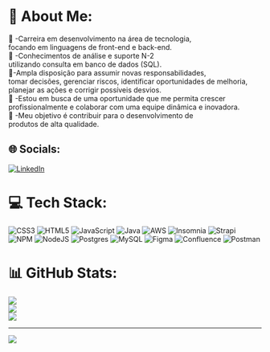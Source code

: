 # 💫 About Me:
🔭 -Carreira em desenvolvimento na área de tecnologia, <br>focando em linguagens de front-end e back-end. <br>🔭 -Conhecimentos de análise e suporte N-2 <br>utilizando consulta em banco de dados (SQL).<br>🤝-Ampla disposição para assumir novas responsabilidades, <br>tomar decisões, gerenciar riscos, identificar oportunidades de melhoria, <br>planejar as ações e corrigir possíveis desvios.<br>🤝 -Estou em busca de uma oportunidade que me permita crescer <br>profissionalmente e colaborar com uma equipe dinâmica e inovadora.<br>🌱 -Meu objetivo é contribuir para o desenvolvimento de <br>produtos de alta qualidade.<br>


## 🌐 Socials:
[![LinkedIn](https://img.shields.io/badge/LinkedIn-%230077B5.svg?logo=linkedin&logoColor=white)](https://www.linkedin.com/in/marcio-leonidio-mota-alexandre-81361521b) 

# 💻 Tech Stack:
![CSS3](https://img.shields.io/badge/css3-%231572B6.svg?style=for-the-badge&logo=css3&logoColor=white) ![HTML5](https://img.shields.io/badge/html5-%23E34F26.svg?style=for-the-badge&logo=html5&logoColor=white) ![JavaScript](https://img.shields.io/badge/javascript-%23323330.svg?style=for-the-badge&logo=javascript&logoColor=%23F7DF1E) ![Java](https://img.shields.io/badge/java-%23ED8B00.svg?style=for-the-badge&logo=java&logoColor=white) ![AWS](https://img.shields.io/badge/AWS-%23FF9900.svg?style=for-the-badge&logo=amazon-aws&logoColor=white) ![Insomnia](https://img.shields.io/badge/Insomnia-black?style=for-the-badge&logo=insomnia&logoColor=5849BE) ![Strapi](https://img.shields.io/badge/strapi-%232E7EEA.svg?style=for-the-badge&logo=strapi&logoColor=white) ![NPM](https://img.shields.io/badge/NPM-%23000000.svg?style=for-the-badge&logo=npm&logoColor=white) ![NodeJS](https://img.shields.io/badge/node.js-6DA55F?style=for-the-badge&logo=node.js&logoColor=white) ![Postgres](https://img.shields.io/badge/postgres-%23316192.svg?style=for-the-badge&logo=postgresql&logoColor=white) ![MySQL](https://img.shields.io/badge/mysql-%2300f.svg?style=for-the-badge&logo=mysql&logoColor=white) 	![Figma](https://img.shields.io/badge/figma-%23F24E1E.svg?style=for-the-badge&logo=figma&logoColor=white) ![Confluence](https://img.shields.io/badge/confluence-%23172BF4.svg?style=for-the-badge&logo=confluence&logoColor=white) ![Postman](https://img.shields.io/badge/Postman-FF6C37?style=for-the-badge&logo=postman&logoColor=white)
# 📊 GitHub Stats:
![](https://github-readme-stats.vercel.app/api?username=MarcioLeonidio&theme=dark&hide_border=false&include_all_commits=false&count_private=false)<br/>
![](https://github-readme-streak-stats.herokuapp.com/?user=MarcioLeonidio&theme=dark&hide_border=false)<br/>
![](https://github-readme-stats.vercel.app/api/top-langs/?username=MarcioLeonidio&theme=dark&hide_border=false&include_all_commits=false&count_private=false&layout=compact)

---
[![](https://visitcount.itsvg.in/api?id=MarcioLeonidio&icon=0&color=0)](https://visitcount.itsvg.in)

<!-- Proudly created with GPRM ( https://gprm.itsvg.in ) -->
